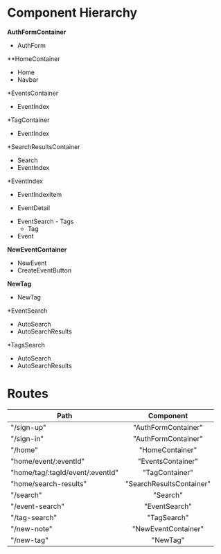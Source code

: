 # Component Hierarchy


**AuthFormContainer**
 - AuthForm

**HomeContainer
 - Home
 - Navbar

*EventsContainer
 - EventIndex

*TagContainer
 - EventIndex

*SearchResultsContainer
 - Search
 - EventIndex

*EventIndex
 - EventIndexItem
  + EventDetail
   * EventSearch
    - Tags
     + Tag
   * Event

**NewEventContainer**
 - NewEvent
  - CreateEventButton

**NewTag**
 - NewTag

*EventSearch
 - AutoSearch
 - AutoSearchResults

*TagsSearch
 - AutoSearch
 - AutoSearchResults

# Routes

| Path          | Component     |
| ------------- |:-------------:|
| "/sign-up"      | "AuthFormContainer" |
| "/sign-in"      | "AuthFormContainer"      |
| "/home" | "HomeContainer"      |
| "home/event/:eventId" | "EventsContainer"    |
| "home/tag/:tagId/event/:eventId" |  "TagContainer"      |
| "home/search-results" | "SearchResultsContainer"      |
| "/search" | "Search"      |
| "/event-search" | "EventSearch"    |
| "/tag-search" | "TagSearch"     |
| "/new-note" | "NewEventContainer" |
| "/new-tag" | "NewTag" |




